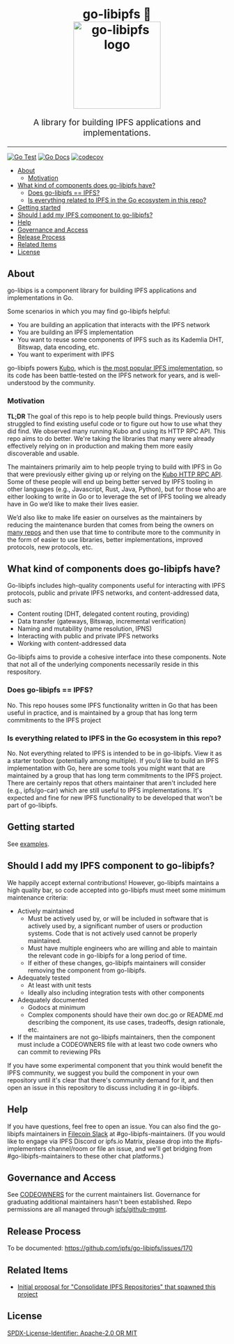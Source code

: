 <h1 align="center">
go-libipfs 🍌
<br>
<img src="https://raw.githubusercontent.com/ipfs/go-libipfs/main/logo.svg" alt="go-libipfs logo" title="go-libipfs logo" width="200">
<br>
</h1>
<p align="center" style="font-size: 1.2rem;">A library for building IPFS applications and implementations.</p>

<hr />

[![Go Test](https://github.com/ipfs/go-libipfs/actions/workflows/go-test.yml/badge.svg)](https://github.com/ipfs/go-libipfs/actions/workflows/go-test.yml)
[![Go Docs](https://img.shields.io/badge/godoc-reference-blue.svg)](https://pkg.go.dev/github.com/ipfs/go-libipfs)
[![codecov](https://codecov.io/gh/ipfs/go-libipfs/branch/main/graph/badge.svg?token=9eG7d8fbCB)](https://codecov.io/gh/ipfs/go-libipfs)

<!-- TOC -->

- [About](#about)
    - [Motivation](#motivation)
- [What kind of components does go-libipfs have?](#what-kind-of-components-does-go-libipfs-have)
    - [Does go-libipfs == IPFS?](#does-go-libipfs--ipfs)
    - [Is everything related to IPFS in the Go ecosystem in this repo?](#is-everything-related-to-ipfs-in-the-go-ecosystem-in-this-repo)
- [Getting started](#getting-started)
- [Should I add my IPFS component to go-libipfs?](#should-i-add-my-ipfs-component-to-go-libipfs)
- [Help](#help)
- [Governance and Access](#governance-and-access)
- [Release Process](#release-process)
- [Related Items](#related-items)
- [License](#license)

<!-- /TOC -->

## About

go-libips is a component library for building IPFS applications and implementations in Go.

Some scenarios in which you may find go-libipfs helpful:

* You are building an application that interacts with the IPFS network
* You are building an IPFS implementation
* You want to reuse some components of IPFS such as its Kademlia DHT, Bitswap, data encoding, etc.
* You want to experiment with IPFS

go-libipfs powers [Kubo](https://github.com/ipfs/kubo), which is [the most popular IPFS implementation](https://github.com/protocol/network-measurements/tree/master/reports),
so its code has been battle-tested on the IPFS network for years, and is well-understood by the community.

### Motivation
**TL;DR** The goal of this repo is to help people build things.  Previously users struggled to find existing useful code or to figure out how to use what they did find.  We observed many running Kubo and using its HTTP RPC API.  This repo aims to do better.  We're taking the libraries that many were already effectively relying on in production and making them more easily discoverable and usable.

The maintainers primarily aim to help people trying to build with IPFS in Go that were previously either giving up or relying on the [Kubo HTTP RPC API](https://docs.ipfs.tech/reference/kubo/rpc/). Some of these people will end up being better served by IPFS tooling in other languages (e.g., Javascript, Rust, Java, Python), but for those who are either looking to write in Go or to leverage the set of IPFS tooling we already have in Go we’d like to make their lives easier. 

We’d also like to make life easier on ourselves as the maintainers by reducing the maintenance burden that comes from being the owners on [many repos](https://github.com/ipfs/kubo/issues/8543) and then use that time to contribute more to the community in the form of easier to use libraries, better implementations, improved protocols, new protocols, etc. 

## What kind of components does go-libipfs have?

Go-libipfs includes high-quality components useful for interacting with IPFS protocols, public and private IPFS networks, and content-addressed data, such as:

- Content routing (DHT, delegated content routing, providing)
- Data transfer (gateways, Bitswap, incremental verification)
- Naming and mutability (name resolution, IPNS)
- Interacting with public and private IPFS networks
- Working with content-addressed data

Go-libipfs aims to provide a cohesive interface into these components. Note that not all of the underlying components necessarily reside in this respository.

### Does go-libipfs == IPFS?
No.  This repo houses some IPFS functionality written in Go that has been useful in practice, and is maintained by a group that has long term commitments to the IPFS project

### Is everything related to IPFS in the Go ecosystem in this repo?

No.  Not everything related to IPFS is intended to be in go-libipfs. View it as a starter toolbox (potentially among multiple).  If you’d like to build an IPFS implementation with Go, here are some tools you might want that are maintained by a group that has long term commitments to the IPFS project.  There are certainly repos that others maintainer that aren't included here (e.g., ipfs/go-car) which are still useful to IPFS implementations. It's expected and fine for new IPFS functionality to be developed that won't be part of go-libipfs.  

## Getting started
See [examples](./examples/README.md).

## Should I add my IPFS component to go-libipfs?
We happily accept external contributions! However, go-libipfs maintains a high quality bar, so code accepted into go-libipfs must meet some minimum maintenance criteria:

* Actively maintained
  * Must be actively used by, or will be included in software that is actively used by, a significant number of users or production systems. Code that is not actively used cannot be properly maintained.
  * Must have multiple engineers who are willing and able to maintain the relevant code in go-libipfs for a long period of time.
  * If either of these changes, go-libipfs maintainers will consider removing the component from go-libipfs.
* Adequately tested
  * At least with unit tests
  * Ideally also including integration tests with other components
* Adequately documented
  * Godocs at minimum
  * Complex components should have their own doc.go or README.md describing the component, its use cases, tradeoffs, design rationale, etc.
* If the maintainers are not go-libipfs maintainers, then the component must include a CODEOWNERS file with at least two code owners who can commit to reviewing PRs

If you have some experimental component that you think would benefit the IPFS community, we suggest you build the component in your own repository until it's clear that there's community demand for it, and then open an issue in this repository to discuss including it in go-libipfs.

## Help

If you have questions, feel free to open an issue. You can also find the go-libipfs maintainers in [Filecoin Slack](https://filecoin.io/slack/) at #go-libipfs-maintainers.  (If you would like to engage via IPFS Discord or ipfs.io Matrix, please drop into the #ipfs-implementers channel/room or file an issue, and we'll get bridging from #go-libipfs-maintainers to these other chat platforms.)

## Governance and Access
See [CODEOWNERS](./docs/CODEOWNERS) for the current maintainers list.  Governance for graduating additional maintainers hasn't been established.  Repo permissions are all managed through [ipfs/github-mgmt](https://github.com/ipfs/github-mgmt).

## Release Process
To be documented: https://github.com/ipfs/go-libipfs/issues/170

## Related Items
* [Initial proposal for "Consolidate IPFS Repositories" that spawned this project](https://github.com/ipfs/kubo/issues/8543)

## License

[SPDX-License-Identifier: Apache-2.0 OR MIT](LICENSE.md)
